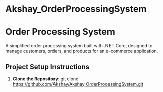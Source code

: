 # Akshay_OrderProcessingSystem

# Order Processing System

A simplified order processing system built with .NET Core, designed to manage customers, orders, and products for an e-commerce application.

## Project Setup Instructions

1. **Clone the Repository**:
   git clone https://github.com/Akshay/Akshay_OrderProcessingSystem.git
